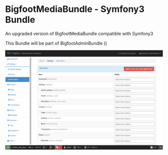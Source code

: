 # BigfootMediaBundle - Symfony3 Bundle
An upgraded version of BigfootMediaBundle compatible with Symfony3

This Bundle will be part of BigfootAdminBundle ()

![alt tag](https://raw.githubusercontent.com/7rin0/BigfootDefaultTheme/master/Resources/public/images/screenshot.png)